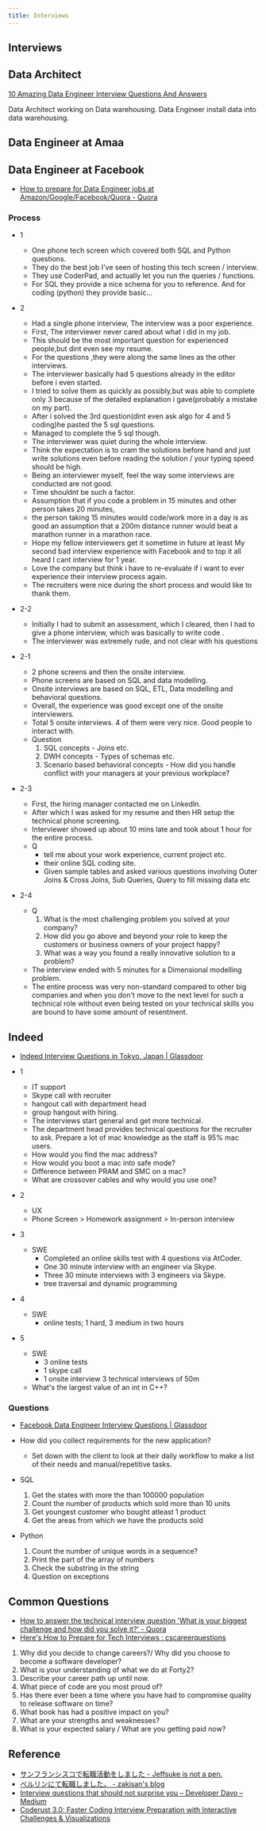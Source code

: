 ```yaml
---
title: Interviews
---
```


## Interviews

## Data Architect
[10 Amazing Data Engineer Interview Questions And Answers](https://www.educba.com/data-engineer-interview-questions/)

Data Architect working on Data warehousing.
Data Engineer install data into data warehousing.

## Data Engineer at Amaa

## Data Engineer at Facebook
* [How to prepare for Data Engineer jobs at Amazon/Google/Facebook/Quora \- Quora](https://www.quora.com/How-do-I-prepare-for-Data-Engineer-jobs-at-Amazon-Google-Facebook-Quora)


### Process
* 1
    * One phone tech screen which covered both SQL and Python questions.
    * They do the best job I've seen of hosting this tech screen / interview.
    * They use CoderPad, and actually let you run the queries / functions.
    * For SQL they provide a nice schema for you to reference. And for coding (python) they provide basic… 

* 2
    * Had a single phone interview, The interview was a poor experience.
    * First, The interviewer never cared about what i did in my job.
    * This should be the most important question for experienced people,but dint even see my resume.
    * For the questions ,they were along the same lines as the other interviews.
    * The interviewer basically had 5 questions already in the editor before i even started.
    * I tried to solve them as quickly as possibly,but was able to complete only 3 because of the detailed explanation i gave(probably a mistake on my part).
    * After i solved the 3rd question(dint even ask algo for 4 and 5 coding)he pasted the 5 sql questions.
    * Managed to complete the 5 sql though.
    * The interviewer was quiet during the whole interview.
    * Think the expectation is to cram the solutions before hand and just write solutions even before reading the solution / your typing speed should be high.
    * Being an interviewer myself, feel the way some interviews are conducted are not good.
    * Time shouldnt be such a factor.
    * Assumption that if you code a problem in 15 minutes and other person takes 20 minutes,
    * the person taking 15 minutes would code/work more in a day is as good an assumption that a 200m distance runner would beat a marathon runner in a marathon race.
    * Hope my fellow interviewers get it sometime in future at least My second bad interview experience with Facebook and to top it all heard I cant interview for 1 year.
    * Love the company but think i have to re-evaluate if i want to ever experience their interview process again.
    * The recruiters were nice during the short process and would like to thank them.


* 2-2
    * Initially I had to submit an assessment, which I cleared, then I had to give a phone interview, which was basically to write code .
    * The interviewer was extremely rude, and not clear with his questions
* 2-1
    * 2 phone screens and then the onsite interview.
    * Phone screens are based on SQL and data modelling.
    * Onsite interviews are based on SQL, ETL, Data modelling and behavioral questions.
    * Overall, the experience was good except one of the onsite interviewers.
    * Total 5 onsite interviews. 4 of them were very nice. Good people to interact with.
    * Question
        1. SQL concepts - Joins etc.
        2. DWH concepts - Types of schemas etc.
        3. Scenario based behavioral concepts - How did you handle conflict with your managers at your previous workplace?  
* 2-3
    * First, the hiring manager contacted me on LinkedIn.
    * After which I was asked for my resume and then HR setup the technical phone screening.
    * Interviewer showed up about 10 mins late and took about 1 hour for the entire process.
    * Q
        * tell me about your work experience, current project etc.
        * their online SQL coding site.
        * Given sample tables and asked various questions involving Outer Joins & Cross Joins, Sub Queries, Query to fill missing data etc  
* 2-4
    * Q
        1. What is the most challenging problem you solved at your company?
        2. How did you go above and beyond your role to keep the customers or business owners of your project happy?
        3. What was a way you found a really innovative solution to a problem?  
    * The interview ended with 5 minutes for a Dimensional modelling problem.
    * The entire process was very non-standard compared to other big companies and when you don't move to the next level for such a technical role without even being tested on your technical skills you are bound to have some amount of resentment.


## Indeed
* [Indeed Interview Questions in Tokyo, Japan | Glassdoor](https://www.glassdoor.com/Interview/Indeed-Tokyo-Interview-Questions-EI_IE100561.0,6_IL.7,12_IM1071.htm?sort.sortType=RD&sort.ascending=false)


* 1
    * IT support
    * Skype call with recruiter
    * hangout call with department head
    * group hangout with hiring.
    * The interviews start general and get more technical.
    * The department head provides technical questions for the recruiter to ask. Prepare a lot of mac knowledge as the staff is 95% mac users.
    * How would you find the mac address?  
    * How would you boot a mac into safe mode? 
    * Difference between PRAM and SMC on a mac?  
    * What are crossover cables and why would you use one?  
* 2
    * UX
    * Phone Screen > Homework assignment > In-person interview
* 3
    * SWE
        * Completed an online skills test with 4 questions via AtCoder.
        * One 30 minute interview with an engineer via Skype.
        * Three 30 minute interviews with 3 engineers via Skype.
        * tree traversal and dynamic programming
* 4
    * SWE
        * online tests; 1 hard, 3 medium in two hours
* 5
    * SWE
        * 3 online tests
        * 1 skype call
        * 1 onsite interview 3 technical interviews of 50m
    * What's the largest value of an int in C++?  


### Questions
* [Facebook Data Engineer Interview Questions \| Glassdoor](https://www.glassdoor.com/Interview/Facebook-Data-Engineer-Interview-Questions-EI_IE40772.0,8_KO9,22.htm)

* How did you collect requirements for the new application?
    * Set down with the client to look at their daily workflow to make a list of their needs and manual/repetitive tasks.
* SQL
    1. Get the states with more the than 100000 population
    2. Count the number of products which sold more than 10 units
    3. Get youngest customer who bought atleast 1 product
    4. Get the areas from which we have the products sold
* Python
    1. Count the number of unique words in a sequence?
    2. Print the part of the array of numbers
    3. Check the substring in the string
    4. Question on exceptions  


## Common Questions
* [How to answer the technical interview question 'What is your biggest challenge and how did you solve it?' - Quora](https://www.quora.com/How-do-you-answer-the-technical-interview-question-What-is-your-biggest-challenge-and-how-did-you-solve-it)
* [Here's How to Prepare for Tech Interviews : cscareerquestions](https://www.reddit.com/r/cscareerquestions/comments/1jov24/heres_how_to_prepare_for_tech_interviews/)

1. Why did you decide to change careers?/ Why did you choose to become a software developer?
2. What is your understanding of what we do at Forty2?
3. Describe your career path up until now. 
4. What piece of code are you most proud of?
5. Has there ever been a time where you have had to compromise quality to release software on time?
6. What book has had a positive impact on you? 
7. What are your strengths and weaknesses? 
8. What is your expected salary / What are you getting paid now?

## Reference
* [サンフランシスコで転職活動をしました - Jeffsuke is not a pen.](http://jeffsuke.hatenablog.com/entry/2017/04/30/062502)
* [ベルリンにて転職しました。 - zakisan's blog](http://kenzan100.hatenadiary.jp/entry/2016/12/01/044603)
* [Interview questions that should not surprise you – Developer Davo – Medium](https://medium.com/@developerdavo/interview-questions-that-should-not-surprise-you-2ffed3f7d1b6)
* [Coderust 3.0: Faster Coding Interview Preparation with Interactive Challenges & Visualizations](https://www.educative.io/collection/5642554087309312/5679846214598656)
